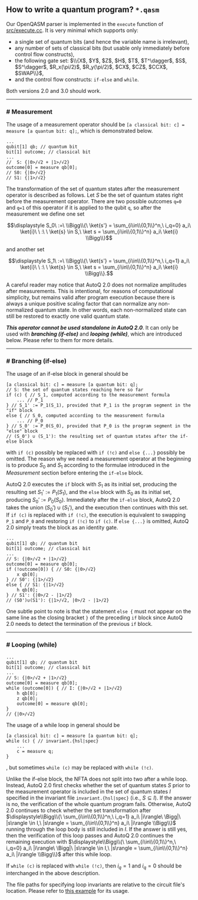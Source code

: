 ## How to write a quantum program? `*.qasm`

Our OpenQASM parser is implemented in the `execute` function of [src/execute.cc](../src/execute.cc). It is very minimal which supports only:
* a single set of quantum bits (and hence the variable name is irrelevant),
* any number of sets of classical bits (but usable only immediately before control flow constructs),
* the following gate set: $\\{X$, $Y$, $Z$, $H$, $T$, $T^\dagger$, $S$, $S^\dagger$, $R_x(\pi/2)$, $R_y(\pi/2)$, $CX$, $CZ$, $CCX$, $SWAP\\}$,
* and the control flow constructs: `if-else` and `while`.

Both versions 2.0 and 3.0 should work.

---

### # Measurement
The usage of a measurement operator should be `[a classical bit: c] = measure [a quantum bit: q];`, which is demonstrated below.
```
...
qubit[1] qb; // quantum bit
bit[1] outcome; // classical bit
...
//  S: {|0>/√2 + |1>/√2}
outcome[0] = measure qb[0];
// S0: {|0>/√2}
// S1: {|1>/√2}
```
The transformation of the set of quantum states after the measurement operator is described as follows. Let $S$ be the set of quantum states right before the measurement operator. There are two possible outcomes `q=0` and `q=1` of this operator if it is applied to the qubit `q`, so after the measurement we define one set

$$\displaystyle S_0\ :=\ \\Bigg\\{\ \ket{s'} = \sum_{i\in\\{0,1\\}^n,\ i_q=0} a_i\ \ket{i}\ \ :\ \ \ket{s} \in S,\ \ket s = \sum_{i\in\\{0,1\\}^n} a_i\ \ket{i} \\Bigg\\}$$

and another set

$$\displaystyle S_1\ :=\ \\Bigg\\{\ \ket{s'} = \sum_{i\in\\{0,1\\}^n,\ i_q=1} a_i\ \ket{i}\ \ :\ \ \ket{s} \in S,\ \ket s = \sum_{i\in\\{0,1\\}^n} a_i\ \ket{i} \\Bigg\\}.$$

A careful reader may notice that AutoQ 2.0 does not normalize amplitudes after measurements. This is intentional, for reasons of computational simplicity, but remains valid after program execution because there is always a unique positive scaling factor that can normalize any non-normalized quantum state. In other words, each non-normalized state can still be restored to exactly one valid quantum state.

***This operator cannot be used standalone in AutoQ 2.0***. It can only be used with ***branching (if-else)*** and ***looping (while)***, which are introduced below. Please refer to them for more details.

---

### # Branching (if-else)
The usage of an if-else block in general should be
```
[a classical bit: c] = measure [a quantum bit: q];
// S: the set of quantum states reaching here so far
if (c) { // S_1, computed according to the measurement formula
    ... // P_1
} // S_1' := P_1(S_1), provided that P_1 is the program segment in the "if" block
else { // S_0, computed according to the measurement formula
    ... // P_0
} // S_0' := P_0(S_0), provided that P_0 is the program segment in the "else" block
// (S_0') ∪ (S_1'): the resulting set of quantum states after the if-else block
```
with `if (c)` possibly be replaced with `if (!c)` and `else {...}` possibly be omitted. The reason why we need a measurement operator at the beginning is to produce $S_0$ and $S_1$ according to the formulae introduced in the *Measurement* section before entering the `if-else` block.

AutoQ 2.0 executes the `if` block with $S_1$ as its initial set, producing the resulting set $S_1' := P_1(S_1)$, and the `else` block with $S_0$ as its initial set, producing $S_0' := P_0(S_0)$. Immediately after the `if-else` block, AutoQ 2.0 takes the union $(S_0') \cup (S_1')$, and the execution then continues with this set. If `if (c)` is replaced with `if (!c)`, the execution is equivalent to swapping `P_1` and `P_0` and restoring `if (!c)` to `if (c)`. If `else {...}` is omitted, AutoQ 2.0 simply treats the block as an identity gate.

```
...
qubit[1] qb; // quantum bit
bit[1] outcome; // classical bit
...
// S: {|0>/√2 + |1>/√2}
outcome[0] = measure qb[0];
if (!outcome[0]) { // S0: {|0>/√2}
    x qb[0];
} // S0': {|1>/√2}
else { // S1: {|1>/√2}
    h qb[0];
} // S1': {|0>/2 - |1>/2}
// (S0')∪(S1'): {|1>/√2, |0>/2 - |1>/2}
```

One subtle point to note is that the statement `else {` must not appear on the same line as the closing bracket `}` of the preceding `if` block since AutoQ 2.0 needs to detect the termination of the previous `if` block. <!--Please refer to [this example](https://github.com/alan23273850/AutoQ/tree/CAV24/benchmarks/control_mini/if-else) for its usage.-->

---

### # Looping (while)
```
...
qubit[1] qb; // quantum bit
bit[1] outcome; // classical bit
...
// S: {|0>/√2 + |1>/√2}
outcome[0] = measure qb[0];
while (outcome[0]) { // I: {|0>/√2 + |1>/√2}
    h qb[0];
    z qb[0];
    outcome[0] = measure qb[0];
}
// {|0>/√2}
```
The usage of a while loop in general should be
```
[a classical bit: c] = measure [a quantum bit: q];
while (c) { // invariant.{hsl|spec}
    ...
    c = measure q;
}
```
, but sometimes `while (c)` may be replaced with `while (!c)`.

Unlike the if-else block, the NFTA does not split into two after a while loop. Instead, AutoQ 2.0 first checks whether the set of quantum states $S$ prior to the measurement operator is included in the set of quantum states $I$ specified in the invariant file `invariant.{hsl|spec}` (i.e., $S \subseteq I$). If the answer is no, the verification of the whole quantum program fails. Otherwise, AutoQ 2.0 continues to check whether the set transformation after $\displaystyle\\Bigg\\{\ \sum_{i\in\\{0,1\\}^n,\ i_q=1} a_i\ |i\rangle\ \Bigg|\ |s\rangle \in I,\ |s\rangle = \sum_{i\in\\{0,1\\}^n} a_i\ |i\rangle \\Bigg\\}$ running through the loop body is still included in $I$. If the answer is still yes, then the verification of this loop passes and AutoQ 2.0 continues the remaining execution with $\displaystyle\\Bigg\\{\ \sum_{i\in\\{0,1\\}^n,\ i_q=0} a_i\ |i\rangle\ \Bigg|\ |s\rangle \in I,\ |s\rangle = \sum_{i\in\\{0,1\\}^n} a_i\ |i\rangle \\Bigg\\}$ after this while loop.

If `while (c)` is replaced with `while (!c)`, then $i_q=1$ and $i_q=0$ should be interchanged in the above description.

The file paths for specifying loop invariants are relative to the circuit file's location. Please refer to [this example](https://github.com/alan23273850/AutoQ/tree/CAV24/benchmarks/control_mini/while) for its usage.

